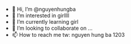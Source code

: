 - 👋 Hi, I’m @nguyenhungba
- 👀 I’m interested in girllll
- 🌱 I’m currently learning girl  
- 💞️ I’m looking to collaborate on ...
- 📫 How to reach me tw: nguyen hung ba 1203
